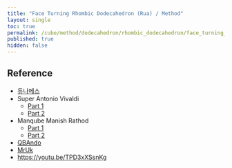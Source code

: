 ```yaml
---
title: "Face Turning Rhombic Dodecahedron (Rua) / Method"
layout: single
toc: true
permalink: /cube/method/dodecahedron/rhombic_dodecahedron/face_turning_rhombic_dodecahedron_rua/method
published: true
hidden: false
---
```


<head>
  <base target="_blank">
</head>



## Reference

- [듀나메스](https://youtu.be/jexonAM9sc8)
- Super Antonio Vivaldi
  - [Part 1](https://youtu.be/S9xfEieaHws)
  - [Part 2](https://youtu.be/YDT_9qwgbhE)
- Manqube Manish Rathod
  - [Part 1](https://youtu.be/zaLTa36YxbU)
  - [Part 2](https://youtu.be/E1OKIt7BE6I)
- [QBAndo](https://youtu.be/YlktqRoTfvk)
- [MrUk](https://youtu.be/oGhBQGL0XZc)
- <https://youtu.be/TPD3xXSsnKg>
